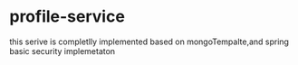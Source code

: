 # profile-service

this serive is completlly implemented based on mongoTempalte,and spring basic security implemetaton
